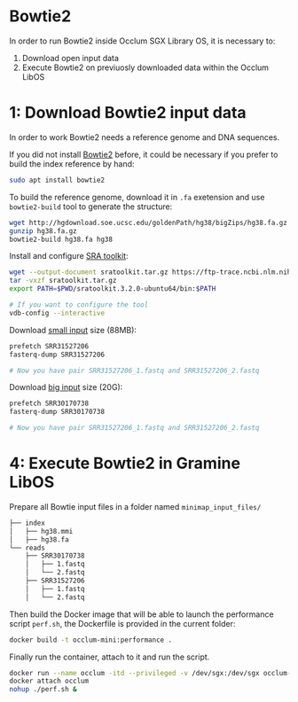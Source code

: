 # Bowtie2
In order to run Bowtie2 inside Occlum SGX Library OS, it is necessary to:

1. Download open input data
2. Execute Bowtie2 on previuosly downloaded data within the Occlum LibOS

# 1: Download Bowtie2 input data
In order to work Bowtie2 needs a reference genome and DNA sequences.

If you did not install [Bowtie2](https://bowtie-bio.sourceforge.net/bowtie2/manual.shtml) before, it could be necessary if you prefer to build the index reference by hand:
```bash
sudo apt install bowtie2
```

To build the reference genome, download it in `.fa` exetension and use `bowtie2-build` tool to generate the structure:
```bash
wget http://hgdownload.soe.ucsc.edu/goldenPath/hg38/bigZips/hg38.fa.gz
gunzip hg38.fa.gz
bowtie2-build hg38.fa hg38
```

Install and configure [SRA toolkit](https://github.com/ncbi/sra-tools/wiki):
```bash
wget --output-document sratoolkit.tar.gz https://ftp-trace.ncbi.nlm.nih.gov/sra/sdk/current/sratoolkit.current-ubuntu64.tar.gz
tar -vxzf sratoolkit.tar.gz
export PATH=$PWD/sratoolkit.3.2.0-ubuntu64/bin:$PATH

# If you want to configure the tool
vdb-config --interactive
```

Download [small input](https://trace.ncbi.nlm.nih.gov/Traces/index.html?view=run_browser&acc=SRR31527206&display=download) size (88MB):
```bash
prefetch SRR31527206
fasterq-dump SRR31527206

# Now you have pair SRR31527206_1.fastq and SRR31527206_2.fastq
```

Download [big input](https://trace.ncbi.nlm.nih.gov/Traces/index.html?view=run_browser&acc=SRR30170738&display=download) size (20G):
```bash
prefetch SRR30170738
fasterq-dump SRR30170738

# Now you have pair SRR31527206_1.fastq and SRR31527206_2.fastq
```

# 4: Execute Bowtie2 in Gramine LibOS
Prepare all Bowtie input files in a folder named `minimap_input_files/`
```bash
├── index
│   ├── hg38.mmi
│   ├── hg38.fa
└── reads
    ├── SRR30170738
    │   ├── 1.fastq
    │   └── 2.fastq
    ├── SRR31527206
    │   ├── 1.fastq
    │   └── 2.fastq
```

Then build the Docker image that will be able to launch the performance script `perf.sh`, the Dockerfile is provided in the current folder:
```bash
docker build -t occlum-mini:performance .
```

Finally run the container, attach to it and run the script.
```bash
docker run --name occlum -itd --privileged -v /dev/sgx:/dev/sgx occlum-mini:performance
docker attach occlum
nohup ./perf.sh &
```